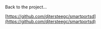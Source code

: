 Back to the project...

[https://github.com/djtersteegc/smartportsd](https://github.com/djtersteegc/smartportsd)


